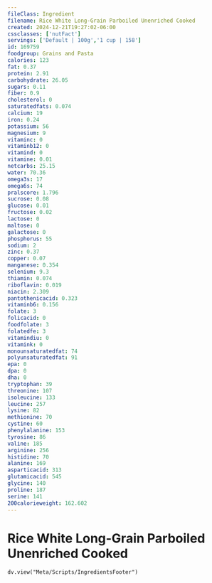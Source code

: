 ```yaml
---
fileClass: Ingredient
filename: Rice White Long-Grain Parboiled Unenriched Cooked
created: 2024-12-21T19:27:02-06:00
cssclasses: ['nutFact']
servings: ['Default | 100g','1 cup | 158']
id: 169759
foodgroup: Grains and Pasta
calories: 123
fat: 0.37
protein: 2.91
carbohydrate: 26.05
sugars: 0.11
fiber: 0.9
cholesterol: 0
saturatedfats: 0.074
calcium: 19
iron: 0.24
potassium: 56
magnesium: 9
vitaminc: 0
vitaminb12: 0
vitamind: 0
vitamine: 0.01
netcarbs: 25.15
water: 70.36
omega3s: 17
omega6s: 74
pralscore: 1.796
sucrose: 0.08
glucose: 0.01
fructose: 0.02
lactose: 0
maltose: 0
galactose: 0
phosphorus: 55
sodium: 2
zinc: 0.37
copper: 0.07
manganese: 0.354
selenium: 9.3
thiamin: 0.074
riboflavin: 0.019
niacin: 2.309
pantothenicacid: 0.323
vitaminb6: 0.156
folate: 3
folicacid: 0
foodfolate: 3
folatedfe: 3
vitamindiu: 0
vitamink: 0
monounsaturatedfat: 74
polyunsaturatedfat: 91
epa: 0
dpa: 0
dha: 0
tryptophan: 39
threonine: 107
isoleucine: 133
leucine: 257
lysine: 82
methionine: 70
cystine: 60
phenylalanine: 153
tyrosine: 86
valine: 185
arginine: 256
histidine: 70
alanine: 169
asparticacid: 313
glutamicacid: 545
glycine: 140
proline: 187
serine: 141
200calorieweight: 162.602
---
```


# Rice White Long-Grain Parboiled Unenriched Cooked

```dataviewjs
dv.view("Meta/Scripts/IngredientsFooter")
```